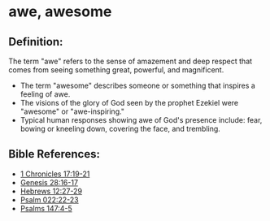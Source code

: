 # awe, awesome #

## Definition: ##

The term "awe" refers to the sense of amazement and deep respect that comes from seeing something great, powerful, and magnificent.

* The term "awesome" describes someone or something that inspires a feeling of awe.
* The visions of the glory of God seen by the prophet Ezekiel were "awesome" or "awe-inspiring."
* Typical human responses showing awe of God's presence include: fear, bowing or kneeling down, covering the face, and trembling.



## Bible References: ##

* [1 Chronicles 17:19-21](en/tn/1ch/help/17/19)
* [Genesis 28:16-17](en/tn/gen/help/28/16)
* [Hebrews 12:27-29](en/tn/heb/help/12/27)
* [Psalm 022:22-23](en/tn/psa/help/22/22)
* [Psalms 147:4-5](en/tn/psa/help/147/04)
